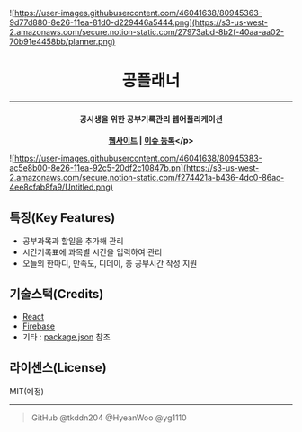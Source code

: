 ![https://user-images.githubusercontent.com/46041638/80945363-9d77d880-8e26-11ea-81d0-d229446a5444.png](https://s3-us-west-2.amazonaws.com/secure.notion-static.com/27973abd-8b2f-40aa-aa02-70b91e4458bb/planner.png)

# <h1 align="center">공**플래너</h1>**

---

**<h4 align="center">공시생을 위한 공부기록관리 웹어플리케이션</h4>**

**<p align="center">[웹사이트]([https://gong-planner.web.app/](https://gong-planner.web.app/)) | [이슈 등록]([https://github.com/GongPlanner/gong-planner/issues/new](https://github.com/GongPlanner/gong-planner/issues/new))</p>**

![https://user-images.githubusercontent.com/46041638/80945383-ac5e8b00-8e26-11ea-92c5-20df2c10847b.pn](https://s3-us-west-2.amazonaws.com/secure.notion-static.com/f274421a-b436-4dc0-86ac-4ee8cfab8fa9/Untitled.png)

## 특징(Key Features)

- 공부과목과 할일을 추가해 관리
- 시간기록표에 과목별 시간을 입력하여 관리
- 오늘의 한마디, 만족도, 디데이, 총 공부시간 작성 지원

## 기술스택(Credits)

- [React]([https://ko.reactjs.org/](https://ko.reactjs.org/))
- [Firebase]([https://firebase.google.com/?hl=ko](https://firebase.google.com/?hl=ko))
- 기타 : [package.json]([https://github.com/GongPlanner/gong-planner/blob/9f844c776c9c56f4211de56206f16dbd89c3f7c9/package.json#L5](https://github.com/GongPlanner/gong-planner/blob/9f844c776c9c56f4211de56206f16dbd89c3f7c9/package.json#L5)) 참조

## 라이센스(License)

MIT(예정)

---

> GitHub @tkddn204 @HyeanWoo @yg1110
